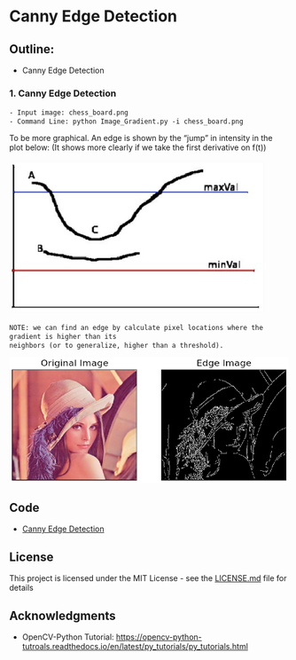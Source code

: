 # Canny Edge Detection

## Outline:
- Canny Edge Detection

### 1. Canny Edge Detection
```
- Input image: chess_board.png
- Command Line: python Image_Gradient.py -i chess_board.png
```
To be more graphical. An edge is shown by the “jump” in intensity in the plot below:
(It shows more clearly if we take the first derivative on f(t))

![](README_IMG/thresh.png)

```
NOTE: we can find an edge by calculate pixel locations where the gradient is higher than its 
neighbors (or to generalize, higher than a threshold).
```

![](README_IMG/canny_edge.png)

## Code
- [Canny Edge Detection](https://github.com/Hank-Tsou/Computer-Vision-OpenCV-Python/tree/master/tutorials/Image_Processing/6_Canny_Edge_Detection)

## License

This project is licensed under the MIT License - see the [LICENSE.md](LICENSE.md) file for details

## Acknowledgments

* OpenCV-Python Tutorial: https://opencv-python-tutroals.readthedocs.io/en/latest/py_tutorials/py_tutorials.html

